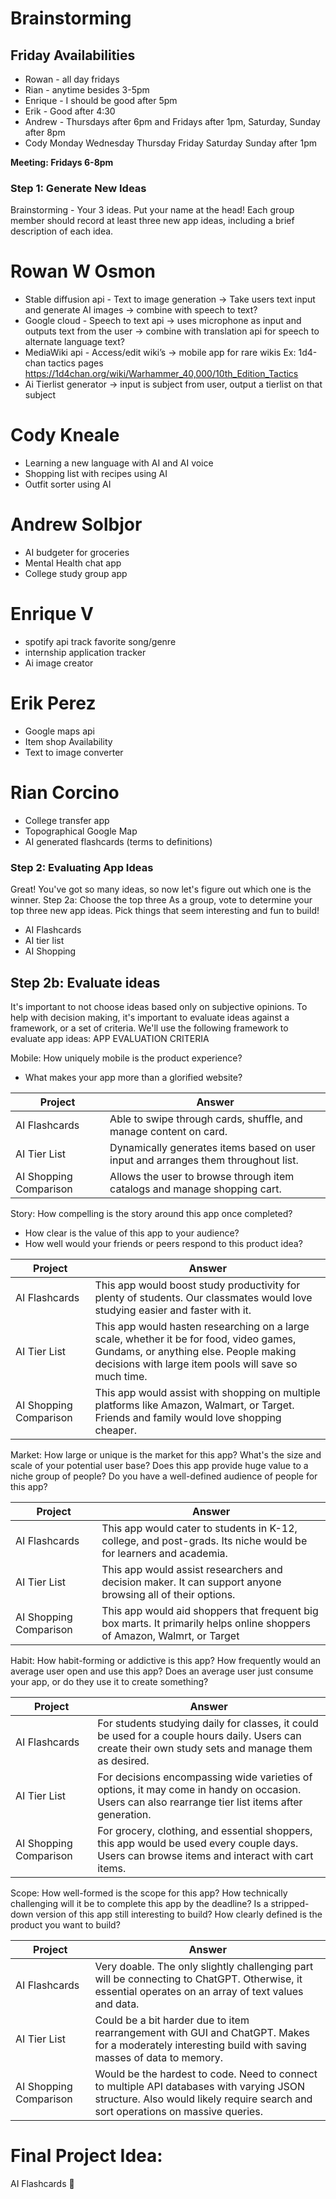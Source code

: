 # Brainstorming

## Friday Availabilities
* Rowan - all day fridays
* Rian - anytime besides 3-5pm
* Enrique - I should be good after 5pm
* Erik - Good after 4:30 
* Andrew - Thursdays after 6pm and Fridays after 1pm, Saturday, Sunday after 8pm 
* Cody Monday Wednesday Thursday Friday Saturday Sunday after 1pm

**Meeting: Fridays 6-8pm**

### Step 1: Generate New Ideas
Brainstorming - Your 3 ideas. Put your name at the head! Each group member should record at least three new app ideas, including a brief description of each idea. 

# Rowan W Osmon
* Stable diffusion api - Text to image generation -> Take users text input and generate AI images -> combine with speech to text?
* Google cloud - Speech to text api -> uses microphone as input and outputs text from the user -> combine with translation api for speech to alternate language text?
* MediaWiki api - Access/edit wiki’s -> mobile app for rare wikis Ex: 1d4-chan tactics pages https://1d4chan.org/wiki/Warhammer_40,000/10th_Edition_Tactics 
* Ai Tierlist generator -> input is subject from user, output a tierlist on that subject 


# Cody Kneale
* Learning a new language with AI and AI voice
* Shopping list with recipes using AI
* Outfit sorter using AI

# Andrew Solbjor
* AI budgeter for groceries
* Mental Health chat app
* College study group app

# Enrique V
* spotify api track favorite song/genre
* internship application tracker 
* Ai image creator

# Erik Perez
* Google maps api
* Item shop Availability
* Text to image converter

# Rian Corcino
* College transfer app
* Topographical Google Map
* AI generated flashcards (terms to definitions)


### Step 2: Evaluating App Ideas
Great! You've got so many ideas, so now let's figure out which one is the winner.
Step 2a: Choose the top three
As a group, vote to determine your top three new app ideas. Pick things that seem interesting and fun to build!

- AI Flashcards
- AI tier list
- AI Shopping


## Step 2b: Evaluate ideas
It's important to not choose ideas based only on subjective opinions. To help with decision making, it's important to evaluate ideas against a framework, or a set of criteria.
We'll use the following framework to evaluate app ideas:
APP EVALUATION CRITERIA


Mobile: How uniquely mobile is the product experience?
* What makes your app more than a glorified website?

|Project                 |Answer
|------------------------|-----------------------------------------------------------------------------------|
| AI Flashcards          | Able to swipe through cards, shuffle, and manage content on card.                 |
| AI Tier List           | Dynamically generates items based on user input and arranges them throughout list.|
| AI Shopping Comparison | Allows the user to browse through item catalogs and manage shopping cart.         |

Story: How compelling is the story around this app once completed?
* How clear is the value of this app to your audience?
* How well would your friends or peers respond to this product idea?


|Project                 |Answer
|------------------------|-----------------------------------------------------------------------------------|
| AI Flashcards          | This app would boost study productivity for plenty of students. Our classmates would love studying easier and faster with it.|
| AI Tier List           | This app would hasten researching on a large scale, whether it be for food, video games, Gundams, or anything else. People making decisions with large item pools will save so much time.|
| AI Shopping Comparison | This app would assist with shopping on multiple platforms like Amazon, Walmart, or Target. Friends and family would love shopping cheaper.|


Market: How large or unique is the market for this app?
What's the size and scale of your potential user base?
Does this app provide huge value to a niche group of people?
Do you have a well-defined audience of people for this app?


|Project                 |Answer
|------------------------|-----------------------------------------------------------------------------------|
| AI Flashcards          | This app would cater to students in K-12, college, and post-grads. Its niche would be for learners and academia.|
| AI Tier List           | This app would assist researchers and decision maker. It can support anyone browsing all of their options.|
| AI Shopping Comparison | This app would aid shoppers that frequent big box marts. It primarily helps online shoppers of Amazon, Walmrt, or Target|


Habit: How habit-forming or addictive is this app?
How frequently would an average user open and use this app?
Does an average user just consume your app, or do they use it to create something?


|Project                 |Answer
|------------------------|-----------------------------------------------------------------------------------|
| AI Flashcards          | For students studying daily for classes, it could be used for a couple hours daily. Users can create their own study sets and manage them as desired.|
| AI Tier List           | For decisions encompassing wide varieties of options, it may come in handy on occasion. Users can also rearrange tier list items after generation.|
| AI Shopping Comparison | For grocery, clothing, and essential shoppers, this app would be used every couple days. Users can browse items and interact with cart items.|


Scope: How well-formed is the scope for this app?
How technically challenging will it be to complete this app by the deadline?
Is a stripped-down version of this app still interesting to build?
How clearly defined is the product you want to build?


|Project                 |Answer
|------------------------|-----------------------------------------------------------------------------------|
| AI Flashcards          | Very doable. The only slightly challenging part will be connecting to ChatGPT. Otherwise, it essential operates on an array of text values and data.|
| AI Tier List           | Could be a bit harder due to item rearrangement with GUI and ChatGPT. Makes for a moderately interesting build with saving masses of data to memory.|
| AI Shopping Comparison | Would be the hardest to code. Need to connect to multiple API databases with varying JSON structure. Also would likely require search and sort operations on massive queries.|


# Final Project Idea:
AI Flashcards 🥳
